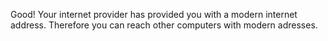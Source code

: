 Good! Your internet provider has provided you with a modern internet address. Therefore you can reach other computers with modern adresses.
